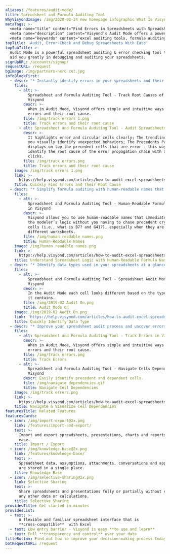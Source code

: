 ```yaml
---
aliases: /features/audit-mode/
title: Spreadsheet and Formula Auditing Tool
WhyVisyondImage: /img/2020-02-24 new homepage infographic What Is Visyond.png
metaTags: >-
  <meta name="title" content="Find Errors in Spreadsheets with Spreadsheet and Formula Auditing Tool">
  <meta name="description" content="Visyond’s Audit Mode offers a powerful spreadsheet auditing & error checking tool that will simplify the debugging and auditing of your spreadsheets.">
  <meta name="keywords" content="excel auditing tools, formula auditing in excel, find errors in excel, error checking tool excel">
topTitle: 'Audit, Error-Check and Debug Spreadsheets With Ease'
topSubTitle: >-
  Audit Mode is a powerful spreadsheet auditing & error checking tool that will
  aid you greatly in debugging and auditing your spreadsheets.
signUpURL: /accounts/signup/
requestURL: /request
bgImage: /img/partners-hero cut.jpg
infoBlockFirst:
  - descr: "* Instantly identify errors in your spreadsheets and their root cause\r\n* Instantly locate precedent and dependent cells\r\n"
    files:
      - alt: >-
          Spreadsheet and Formula Auditing Tool - Track Root Causes of Errors in
          Visyond
        descr: >-
          When in Audit Mode, Visyond offers simple and intuitive ways to track
          errors and their root cause.
        file: /img/track errors 1.png
        title: Track errors and their root cause
      - alt: Spreadsheet and Formula Auditing Tool - Audit Spreadsheets in Visyond
        descr: >-
          It highlights error and circular cells clearly; The trendlines help
          you visually identify unexpected behaviors; The Precedents Panel
          displays on top the precedent cells that are error - this way you can
          identify the root cause of the error propagation chain with a few
          clicks.
        file: /img/track errors.png
        title: Track errors and their root cause
    image: /img/track errors 1.png
    link: >-
      https://help.visyond.com/articles/how-to-audit-excel-spreadsheets-in-visyond/
    title: Quickly Find Errors and Their Root Cause
  - descr: "* Simplify formula auditing with human-readable names that immediately reveal modeler’s logic\r\n* Understand complex formulas & spreadsheet structure faster\r\n"
    files:
      - alt: >-
          Spreadsheet and Formula Auditing Tool - Human-Readable Formula Names
          in Visyond
        descr: >-
          Visyond allows you to use human-readable names that immediately reveal
          the modeler’s logic without you having to chase precedent cryptic
          cells (i.e., what is B7? and G41?), especially when they are on
          different worksheets.
        file: /img/human readable names.png
        title: Human-Readable Names
    image: /img/human readable names.png
    link: >-
      https://help.visyond.com/articles/how-to-audit-excel-spreadsheets-in-visyond/
    title: Understand Spreadsheet Logic with Human-Readable Formula Names
  - descr: "* Identify data types used in your spreadsheets at a glance\r\n* When Audit Mode is active, Visyond will tell you whether a cell contains a number, a string, a date or a formula by highlighting cells with distinct color codes\r\n"
    files:
      - alt: >-
          Spreadsheet and Formula Auditing Tool - Spreadsheet Audit Mode in
          Visyond
        descr: >-
          In the Audit Mode each cell looks different based on the type of data
          it contains.
        file: /img/2019-02 Audit On.png
        title: Audit Mode On
    image: /img/2019-02 Audit On.png
    link: 'https://help.visyond.com/articles/how-to-audit-excel-spreadsheets-in-visyond/'
    title: Quickly Identify Data Type
  - descr: "* Improve your spreadsheet audit process and uncover errors that would be otherwise painstaking to catch\r\n* Understand the structure of your models better\r\n* Make your spreadsheets easier to visualize and explain to colleagues or clients\r\n"
    files:
      - alt: Spreadsheet and Formula Auditing Tool - Track Errors in Visyond
        descr: >-
          When in Audit Mode, Visyond offers simple and intuitive ways to track
          errors and their root cause.
        file: /img/track errors.png
        title: Track Errors
      - alt: >-
          Spreadsheet and Formula Auditing Tool - Navigate Cells Dependencies in
          Visyond
        descr: Easily identify precedent and dependent cells.
        file: /img/navigate dependencies.gif
        title: Navigate Cell Dependencies
    image: /img/track errors.png
    link: >-
      https://help.visyond.com/articles/how-to-audit-excel-spreadsheets-in-visyond/
    title: Navigate & Visualize Cell Dependencies
featuresTitle: Related Features
featuresCards:
  - icon: /img/import-export@2x.png
    link: /features/import-and-export/
    text: >-
      Import and export spreadsheets, presentations, charts and reports with
      ease.
    title: Import / Export
  - icon: /img/knowledge-base@2x.png
    link: /features/knowledge-base/
    text: >-
      Spreadsheet data, assumptions, attachments, conversations and approvals
      are stored in a single place.
    title: Knowledge Base
  - icon: /img/selective-sharing@2x.png
    link: Selective Sharing
    text: >-
      Share spreadsheets and presentations fully or partially without exposing
      any other data or calculations.
    title: Selective Sharing
providesTitle: Get started in minutes
providesList:
  - text: >-
      A flexible and familiar spreadsheet interface that is
      **cross-compatible**  with Excel
  - text: Low entry barrier - Visyond is easy **to use and learn**
  - text: Full **transparency and control** over your data
titleBottom: Find out how to improve your decision-making process today
botRequestURL: /request
---
```


